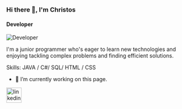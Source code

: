 ### Hi there 👋, I'm Christos
#### Developer
![Developer](https://github.blog/wp-content/uploads/2024/07/github-logo.png)

I'm a junior programmer who's eager to learn new technologies and enjoying tackling complex problems and finding efficient solutions.

Skills: JAVA / C#/ SQL/ HTML / CSS

- 🔭 I’m currently working on this page. 


[<img src='https://cdn.jsdelivr.net/npm/simple-icons@3.0.1/icons/linkedin.svg' alt='linkedin' height='40'>](https://www.linkedin.com/in/ChristosTsavos/)  






